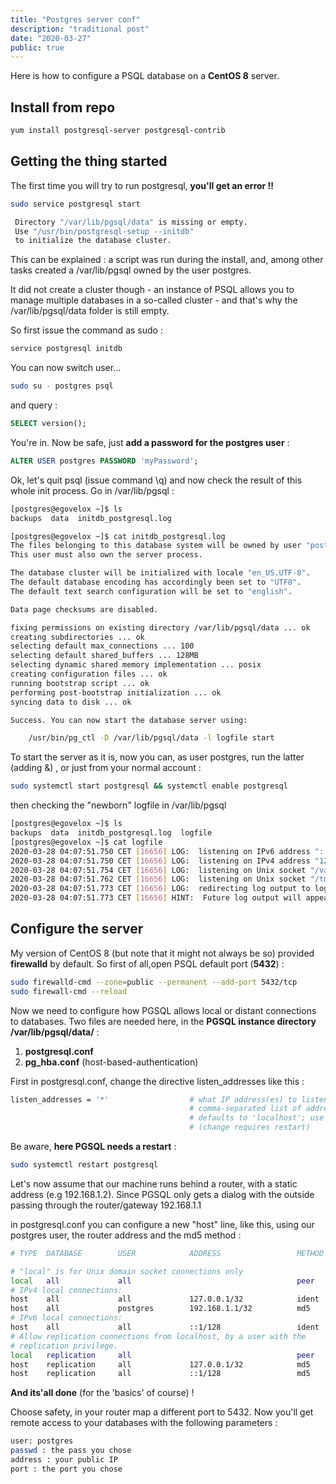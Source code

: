 ```yaml
---
title: "Postgres server conf"
description: "traditional post"
date: "2020-03-27"
public: true
---
```


Here is how to configure a PSQL database on a **CentOS 8** server.

## Install from repo

```bash
yum install postgresql-server postgresql-contrib
```

## Getting the thing started

The first time you will try to run postgresql, **you'll get an error !!**

```bash
sudo service postgresql start
```

```bash
 Directory "/var/lib/pgsql/data" is missing or empty.
 Use "/usr/bin/postgresql-setup --initdb"
 to initialize the database cluster.
```
This can be explained : a script was run during the install, and, among other tasks created a /var/lib/pgsql owned by the user postgres.

It did not create a cluster though - an instance of PSQL allows you to manage multiple databases in a so-called cluster - and that's why the /var/lib/pgsql/data folder is still empty.

So first issue the command as sudo :
```bash
service postgresql initdb
```

You can now switch user...
```bash
sudo su - postgres psql
```
and query :
```sql
SELECT version();
```
You're in. Now be safe, just **add a password for the postgres user** :

```sql
ALTER USER postgres PASSWORD 'myPassword';
```

Ok, let's quit psql (issue command \q) and now check the result of this whole init process. Go in /var/lib/pgsql :
```bash
[postgres@egovelox ~]$ ls
backups  data  initdb_postgresql.log

[postgres@egovelox ~]$ cat initdb_postgresql.log
The files belonging to this database system will be owned by user "postgres".
This user must also own the server process.

The database cluster will be initialized with locale "en_US.UTF-8".
The default database encoding has accordingly been set to "UTF8".
The default text search configuration will be set to "english".

Data page checksums are disabled.

fixing permissions on existing directory /var/lib/pgsql/data ... ok
creating subdirectories ... ok
selecting default max_connections ... 100
selecting default shared_buffers ... 128MB
selecting dynamic shared memory implementation ... posix
creating configuration files ... ok
running bootstrap script ... ok
performing post-bootstrap initialization ... ok
syncing data to disk ... ok

Success. You can now start the database server using:

    /usr/bin/pg_ctl -D /var/lib/pgsql/data -l logfile start

```

To start the server as it is, now you can, as user postgres, run the latter (adding &) , or just from your normal account :
```bash
sudo systemctl start postgresql && systemctl enable postgresql
```

then checking the "newborn" logfile in /var/lib/pgsql
```bash
[postgres@egovelox ~]$ ls
backups  data  initdb_postgresql.log  logfile
[postgres@egovelox ~]$ cat logfile
2020-03-28 04:07:51.750 CET [16656] LOG:  listening on IPv6 address "::1", port 5432
2020-03-28 04:07:51.750 CET [16656] LOG:  listening on IPv4 address "127.0.0.1", port 5432
2020-03-28 04:07:51.754 CET [16656] LOG:  listening on Unix socket "/var/run/postgresql/.s.PGSQL.5432"
2020-03-28 04:07:51.762 CET [16656] LOG:  listening on Unix socket "/tmp/.s.PGSQL.5432"
2020-03-28 04:07:51.773 CET [16656] LOG:  redirecting log output to logging collector process
2020-03-28 04:07:51.773 CET [16656] HINT:  Future log output will appear in directory "log".
```
## Configure the server

My version of CentOS 8 (but note that it might not always be so) provided **firewalld** by default. So first of all,open PSQL default port (**5432**) : 

```bash
sudo firewalld-cmd --zone=public --permanent --add-port 5432/tcp 
sudo firewall-cmd --reload
```

Now we need to configure how PGSQL allows local or distant connections to databases. Two files are needed here, in the **PGSQL instance directory /var/lib/pgsql/data/** : 

1. **postgresql.conf**
2. **pg_hba.conf** (host-based-authentication)

First in postgresql.conf, change the directive listen_addresses like this :
```bash
listen_addresses = '*'                  # what IP address(es) to listen on;
                                        # comma-separated list of addresses;
                                        # defaults to 'localhost'; use '*' for all
                                        # (change requires restart)
```

Be aware, **here PGSQL needs a restart** : 

```bash
sudo systemctl restart postgresql
```


Let's now assume that our machine runs behind a router, with a static address (e.g 192.168.1.2).
Since PGSQL only gets a dialog with the outside passing through the router/gateway 192.168.1.1

in postgresql.conf you can configure a new "host" line, like this, using our postgres user, the router address and the md5 method : 

```bash
# TYPE  DATABASE        USER            ADDRESS                 METHOD

# "local" is for Unix domain socket connections only
local   all             all                                     peer
# IPv4 local connections:
host    all             all             127.0.0.1/32            ident
host    all             postgres        192.168.1.1/32          md5
# IPv6 local connections:
host    all             all             ::1/128                 ident
# Allow replication connections from localhost, by a user with the
# replication privilege.
local   replication     all                                     peer
host    replication     all             127.0.0.1/32            md5
host    replication     all             ::1/128                 md5
```

**And its'all done** (for the 'basics' of course) ! 

Choose safety, in your router map a different port to 5432. Now you'll get remote access to your databases with the following parameters : 

```bash
user: postgres
passwd : the pass you chose
address : your public IP
port : the port you chose
```




